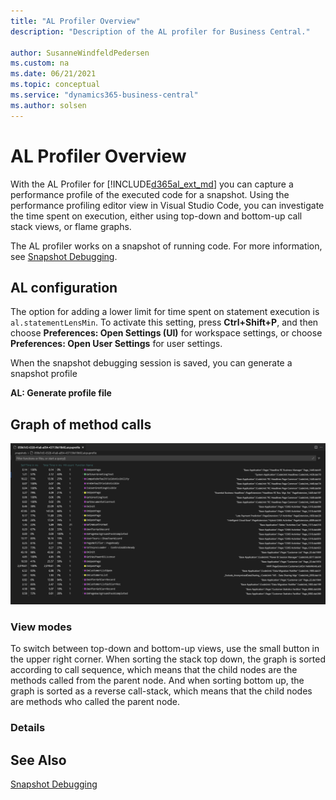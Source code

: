 ```yaml
---
title: "AL Profiler Overview"
description: "Description of the AL profiler for Business Central."

author: SusanneWindfeldPedersen
ms.custom: na
ms.date: 06/21/2021
ms.topic: conceptual
ms.service: "dynamics365-business-central"
ms.author: solsen
---
```


# AL Profiler Overview

With the AL Profiler for [!INCLUDE[d365al_ext_md](../includes/d365al_ext_md.md)] you can capture a performance profile of the executed code for a snapshot. Using the performance profiling editor view in Visual Studio Code, you can investigate the time spent on execution, either using top-down and bottom-up call stack views, or flame graphs.

The AL profiler works on a snapshot of running code. For more information, see [Snapshot Debugging](devenv-snapshot-debugging.md).

## AL configuration 

The option for adding a lower limit for time spent on statement execution is `al.statementLensMin`. To activate this setting, press **Ctrl+Shift+P**, and then choose **Preferences: Open Settings (UI)** for workspace settings, or choose **Preferences: Open User Settings** for user settings. <!-- Setting..., which will be shown when opening a code file through the AL profiler`al.statementLensMin` -->


When the snapshot debugging session is saved, you can generate a snapshot profile

**AL: Generate profile file**

## Graph of method calls

![Graph of method calls](../media/profiler-graph.png)

### View modes

To switch between top-down and bottom-up views, use the small button in the upper right corner. 
When sorting the stack top down, the graph is sorted according to call sequence, which means that the child nodes are the methods called from the parent node. And when sorting bottom up, the graph is sorted as a reverse call-stack, which means that the child nodes are methods who called the parent node.

### Details



## See Also

[Snapshot Debugging](devenv-snapshot-debugging.md)  